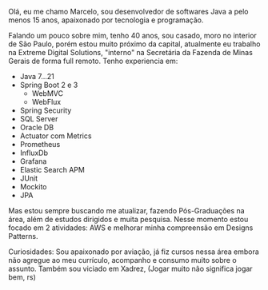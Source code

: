Olá, eu me chamo Marcelo, sou desenvolvedor de softwares Java a pelo menos 15 anos, apaixonado por tecnologia e programação.

Falando um pouco sobre mim, tenho 40 anos, sou casado, moro no interior de São Paulo, porém estou muito próximo da capital, atualmente eu trabalho na Extreme Digital Solutions, "interno" na Secretária da Fazenda de Minas Gerais de forma full remoto.
Tenho experiencia em:
*  Java 7...21
*  Spring Boot 2 e 3
   -  WebMVC
   -  WebFlux
*  Spring Security
*  SQL Server
*  Oracle DB
*  Actuator com Metrics
*  Prometheus
*  InfluxDb
*  Grafana
*  Elastic Search APM
*  JUnit
*  Mockito
*  JPA

Mas estou sempre buscando me atualizar, fazendo Pós-Graduações na área, além de estudos dirigidos e muita pesquisa.
Nesse momento estou focado em 2 atividades: AWS e melhorar minha compreensão em Designs Patterns.

Curiosidades:
Sou apaixonado por aviação, já fiz cursos nessa área embora não agregue ao meu currículo, acompanho e consumo muito sobre o assunto.
Também sou viciado em Xadrez, (Jogar muito não significa jogar bem, rs)
